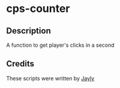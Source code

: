 # cps-counter

## Description

A function to get player's clicks in a second

## Credits

These scripts were written by [Jayly](https://github.com/JaylyDev)
